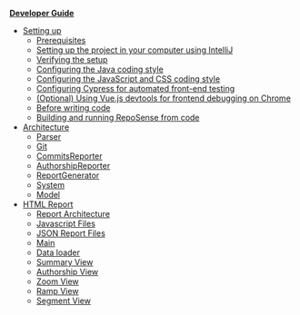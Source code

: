 <navigation>

<span class="lead">[**Developer Guide**]({{baseUrl}}/DeveloperGuide.html)</span>
* [Setting up]({{baseUrl}}/DeveloperGuide.html#setting-up)
  * [Prerequisites](#prerequisites)
  * [Setting up the project in your computer using IntelliJ]({{baseUrl}}/DeveloperGuide.html#setting-up-the-project-in-your-computer-using-intellij)
  * [Verifying the setup]({{baseUrl}}/DeveloperGuide.html#verifying-the-setup)
  * [Configuring the Java coding style]({{baseUrl}}/DeveloperGuide.html#configuring-the-java-coding-style)
  * [Configuring the JavaScript and CSS coding style]({{baseUrl}}/DeveloperGuide.html#configuring-the-javascript-and-css-coding-style)
  * [Configuring Cypress for automated front-end testing]({{baseUrl}}/DeveloperGuide.html#configuring-cypress-for-automated-front-end-testing)
  * [(Optional) Using Vue.js devtools for frontend debugging on Chrome]({{baseUrl}}/DeveloperGuide.html#optional-using-vuejs-devtools-for-frontend-debugging-on-chrome)
  * [Before writing code]({{baseUrl}}/DeveloperGuide.html#before-writing-code)
  * [Building and running RepoSense from code]({{baseUrl}}/DeveloperGuide.html#building-and-running-reposense-from-code)
* [Architecture]({{baseUrl}}/DeveloperGuide.html#architecture)
  * [Parser]({{baseUrl}}/DeveloperGuide.html#parserconfigparser)
  * [Git]({{baseUrl}}/DeveloperGuide.html#git)
  * [CommitsReporter]({{baseUrl}}/DeveloperGuide.html#commitsreporter)
  * [AuthorshipReporter]({{baseUrl}}/DeveloperGuide.html#authorshipreporter)
  * [ReportGenerator]({{baseUrl}}/DeveloperGuide.html#reportgeneratormain)
  * [System]({{baseUrl}}/DeveloperGuide.html#system)
  * [Model]({{baseUrl}}/DeveloperGuide.html#model)
* [HTML Report]({{baseUrl}}/DeveloperGuide.html#html-report)
  * [Report Architecture]({{baseUrl}}/DeveloperGuide.html#report-architecture)
  * [Javascript Files]({{baseUrl}}/DeveloperGuide.html#javascript-files)
  * [JSON Report Files]({{baseUrl}}/DeveloperGuide.html#json-report-files)
  * [Main]({{baseUrl}}/DeveloperGuide.html#main-mainjs)
  * [Data loader]({{baseUrl}}/DeveloperGuide.html#data-loader-apijs)
  * [Summary View]({{baseUrl}}/DeveloperGuide.html#summary-view-v_summaryjs)
  * [Authorship View]({{baseUrl}}/DeveloperGuide.html#authorship-view-v_authorshipjs)
  * [Zoom View]({{baseUrl}}/DeveloperGuide.html#zoom-view-v_zoomjs)
  * [Ramp View]({{baseUrl}}/DeveloperGuide.html#ramp-view-v_rampjs)
  * [Segment View]({{baseUrl}}/DeveloperGuide.html#segment-view-v_segmentjs)
  
</navigation>
